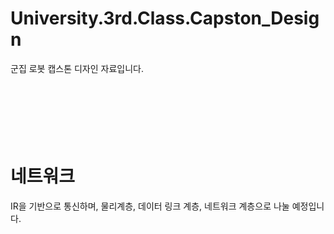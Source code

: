 # University.3rd.Class.Capston_Design
군집 로봇 캡스톤 디자인 자료입니다.     
<br></br>
<br></br>
<br></br>
# 네트워크
IR을 기반으로 통신하며, 물리계층, 데이터 링크 계층, 네트워크 계층으로 나눌 예정입니다.     
